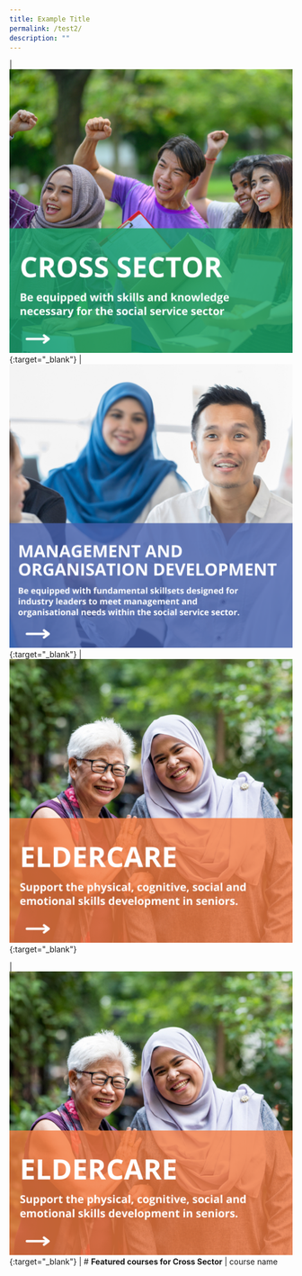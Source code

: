 ```yaml
---
title: Example Title
permalink: /test2/
description: ""
---
```

| [![](/images/cross-sector-cover.png)](https://www.ssi.gov.sg/training/cross-sector/){:target="_blank"} | [![](/images/mod-cover.png)](https://www.ssi.gov.sg/training/management-and-organisation-development/){:target="_blank"} | [![](/images/elderly-cover.png)](https://www.ssi.gov.sg/training/eldercare/){:target="_blank"}

| [![](/images/website-grid.png)](https://www.ssi.gov.sg/training/cross-sector/){:target="_blank"} | # **Featured courses for Cross Sector** | course name